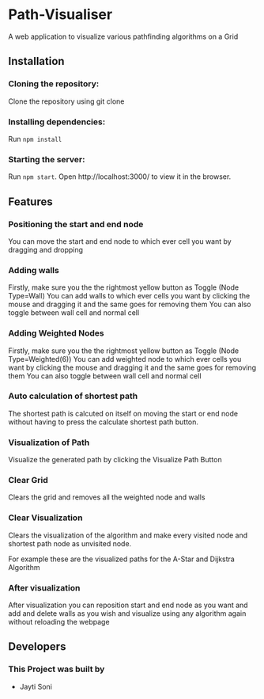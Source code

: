 # Path-Visualiser
A web application to visualize various pathfinding algorithms on a Grid

## Installation
### Cloning the repository:
Clone the repository using git clone 
### Installing dependencies:
Run `npm install`
### Starting the server:
Run `npm start`.
Open http://localhost:3000/ to view it in the browser.

## Features
### Positioning the start and end node
You can move the start and end node to which ever cell you want by dragging and dropping

### Adding walls
Firstly, make sure you the the rightmost yellow button as Toggle (Node Type=Wall)
You can add walls to which ever cells you want by clicking the mouse and dragging it and the same goes for removing them
You can also toggle between wall cell and normal cell

### Adding Weighted Nodes
Firstly, make sure you the the rightmost yellow button as Toggle (Node Type=Weighted(6))
You can add weighted node to which ever cells you want by clicking the mouse and dragging it and the same goes for removing them
You can also toggle between wall cell and normal cell

### Auto calculation of shortest path
The shortest path is calcuted on itself on moving the start or end node without having to press the calculate shortest path button.

### Visualization of Path
Visualize the generated path by clicking the Visualize Path Button

### Clear Grid
Clears the grid and removes all the weighted node and walls

### Clear Visualization
Clears the visualization of the algorithm and make every visited node and shortest path node as unvisited node.

For example these are the visualized paths for the A-Star and Dijkstra Algorithm

### After visualization
After visualization you can reposition start and end node as you want and add and delete walls as you wish and visualize using any algorithm again without reloading the webpage

## Developers
### This Project was built by
 - Jayti Soni
